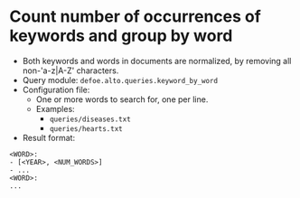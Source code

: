 # Count number of occurrences of keywords and group by word

* Both keywords and words in documents are normalized, by removing all non-'a-z|A-Z' characters.
* Query module: `defoe.alto.queries.keyword_by_word`
* Configuration file:
  - One or more words to search for, one per line.
  - Examples:
    - `queries/diseases.txt`
    - `queries/hearts.txt`
* Result format:

```
<WORD>:
- [<YEAR>, <NUM_WORDS>]
- ...
<WORD>:
...
```

